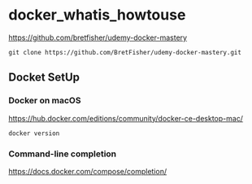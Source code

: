 # docker_whatis_howtouse
https://github.com/bretfisher/udemy-docker-mastery


```
git clone https://github.com/BretFisher/udemy-docker-mastery.git
```
## Docket SetUp

### Docker on macOS

https://hub.docker.com/editions/community/docker-ce-desktop-mac/

```
docker version
```

### Command-line completion

https://docs.docker.com/compose/completion/


